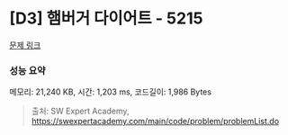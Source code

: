 # [D3] 햄버거 다이어트 - 5215 

[문제 링크](https://swexpertacademy.com/main/code/problem/problemDetail.do?contestProbId=AWT-lPB6dHUDFAVT) 

### 성능 요약

메모리: 21,240 KB, 시간: 1,203 ms, 코드길이: 1,986 Bytes



> 출처: SW Expert Academy, https://swexpertacademy.com/main/code/problem/problemList.do